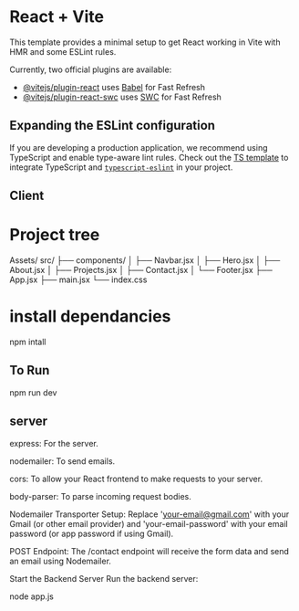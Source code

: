 # React + Vite

This template provides a minimal setup to get React working in Vite with HMR and some ESLint rules.

Currently, two official plugins are available:

- [@vitejs/plugin-react](https://github.com/vitejs/vite-plugin-react/blob/main/packages/plugin-react/README.md) uses [Babel](https://babeljs.io/) for Fast Refresh
- [@vitejs/plugin-react-swc](https://github.com/vitejs/vite-plugin-react-swc) uses [SWC](https://swc.rs/) for Fast Refresh

## Expanding the ESLint configuration

If you are developing a production application, we recommend using TypeScript and enable type-aware lint rules. Check out the [TS template](https://github.com/vitejs/vite/tree/main/packages/create-vite/template-react-ts) to integrate TypeScript and [`typescript-eslint`](https://typescript-eslint.io) in your project.


## Client
# Project tree

Assets/
src/
├── components/
│   ├── Navbar.jsx
│   ├── Hero.jsx
│   ├── About.jsx
│   ├── Projects.jsx
│   ├── Contact.jsx
│   └── Footer.jsx
├── App.jsx
├── main.jsx
└── index.css

# install dependancies
npm intall
## To Run 
npm run dev


## server

express: For the server.

nodemailer: To send emails.

cors: To allow your React frontend to make requests to your server.

body-parser: To parse incoming request bodies.

Nodemailer Transporter Setup: Replace 'your-email@gmail.com' with your Gmail (or other email provider) and 'your-email-password' with your email password (or app password if using Gmail).

POST Endpoint: The /contact endpoint will receive the form data and send an email using Nodemailer.

Start the Backend Server
Run the backend server:

node app.js
